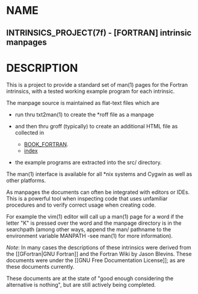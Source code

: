 # NAME

   ## INTRINSICS_PROJECT(7f) - [FORTRAN] intrinsic manpages
   
# DESCRIPTION

This is a project to provide a standard set of man(1) pages for the
Fortran intrinsics, with a tested working example program for each
intrinsic.

The manpage source is maintained as flat-text files which are 
   
* run thru txt2man(1) to create the *roff file as a manpage 
* and then thru groff (typically) to create an additional HTML file as collected in
   - [BOOK_FORTRAN](https://urbanjost.github.io/fortran-intrinsic-manpages/BOOK_FORTRAN.html).
   - [index](https://urbanjost.github.io/fortran-intrinsic-manpages/)


* the example programs are extracted into the src/ directory.

The man(1) interface is available for all *nix systems and Cygwin as
well as other platforms.

As manpages the documents can often be integrated with editors or
IDEs. This is a powerful tool when inspecting code that uses unfamiliar
procedures and to verify correct usage when creating code.

For example the vim(1) editor will call up a man(1) page for a word
if the letter "K" is pressed over the word and the manpage directory
is in the searchpath (among other ways, append the man/ pathname to
the environment variable MANPATH -see man(1) for more information).

*Note*: In many cases the descriptions of these intrinsics were
derived from the [[GFortran|GNU Fortran]] and the Fortran Wiki by
Jason Blevins. These documents were under the [[GNU Free Documentation
License]]; as are these documents currently.

These documents are at the state of "good enough considering the
alternative is nothing", but are still actively being completed.
